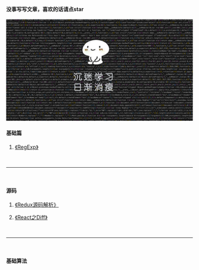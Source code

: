 #### 没事写写文章，喜欢的话请点star
![Alt text](./images/1.png)

#### 基础篇
1. [《RegExp》](./RegExp.md "学习RegExp")

<br/>

-------

<br/>

#### 源码
1. [《Redux源码解析》](./Redux.md "学习RegExp")

2. [《React之Diff》](./ReactDiff.md "学习react-diff")


<br/>

-------

<br/>

#### 基础算法
